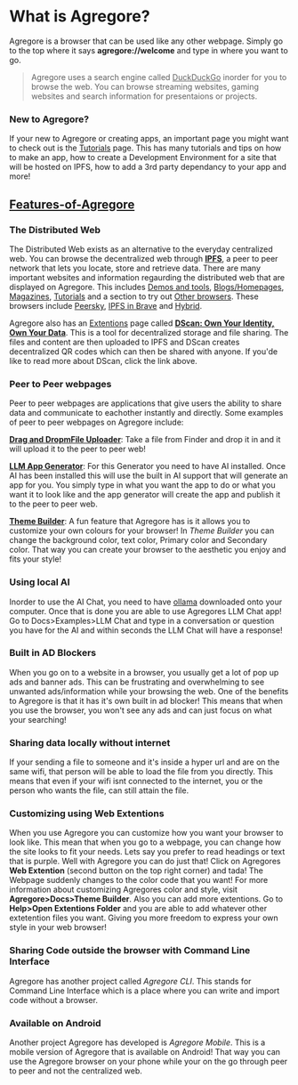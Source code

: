 # What is Agregore?
Agregore is a browser that can be used like any other webpage. Simply go to the top where it says **agregore://welcome** and type in where you want to go. 
>Agregore uses a search engine called <ins>DuckDuckGo</ins> inorder for you to browse the web. You can browse streaming websites, gaming websites and search information for presentaions or projects.
### New to Agregore?

If your new to Agregore or creating apps, an important page you might want to check out is the <ins>Tutorials</ins> page. This has many tutorials and tips on how to make an app, how to create a Development Environment for a site that will be hosted on IPFS, how to add a 3rd party dependancy to your app and more!

## <ins>Features-of-Agregore</ins>

### The Distributed Web
The Distributed Web exists as an alternative to the everyday centralized web. You can browse the decentralized web through [**IPFS**](https://ipfs.tech/), a peer to peer network that lets you locate, store and retrieve data. There are many important websites and information regaurding the distributed web that are displayed on Agregore. This includes <ins>Demos and tools</ins>, <ins>Blogs/Homepages</ins>, <ins>Magazines</ins>, <ins>Tutorials</ins> and a section to try out <ins>Other browsers</ins>. These browsers include [Peersky](https://peersky.p2plabs.xyz/), [IPFS in Brave](https://blog.ipfs.tech/2021-01-21-how-we-put-ipfs-in-brave/) and [Hybrid](https://github.com/HybridWare/hybrid-browser).

Agregore also has an <ins>Extentions</ins> page called [**DScan: Own Your Identity, Own Your Data**](https://chromewebstore.google.com/detail/dscan-own-your-identity-o/idpfgkgogjjgklefnkjdpghkifbjenap). This is a tool for decentralized storage and file sharing. The files and content are then uploaded to IPFS and DScan creates decentralized QR codes which can then be shared with anyone. If you'de like to read more about DScan, click the link above.


### Peer to Peer webpages
Peer to peer webpages are applications that give users the ability to share data and communicate to eachother instantly and directly. Some examples 
 of peer to peer webpages on Agregore include:


<ins>**Drag and DropmFile Uploader**</ins>: Take a file from Finder and drop it in and it will upload it to the peer to peer web!

<ins>**LLM App Generator**</ins>: For this Generator you need to have AI installed. Once AI has been installed this will use the built in AI support that will generate an app for you. You simply type in what you want the app to do or what you want it to look like and the app generator will create the app and publish it to the peer to peer web.

<ins>**Theme Builder**</ins>: A fun feature that Agregore has is it allows you to customize your own colours for your browser! In *Theme Builder* you can change the background color, text color, Primary color and Secondary color. That way you can create your browser to the aesthetic you enjoy and fits your style!

### Using local AI
Inorder to use the AI Chat, you need to have [ollama](https://ollama.com/) downloaded onto your computer. Once that is done you are able to use Agregores LLM Chat app! Go to Docs>Examples>LLM Chat and type in a conversation or question you have for the AI and within seconds the LLM Chat will have a response! 

### Built in AD Blockers
When you go on to a website in a browser, you usually get a lot of pop up ads and banner ads. This can be frustrating and overwhelming to see unwanted ads/information while your browsing the web. One of the benefits to Agregore is that it has it's own built in ad blocker! This means that when you use the browser, you won't see any ads and can just focus on what your searching!
### Sharing data locally without internet
If your sending a file to someone and it's inside a hyper url and are on the same wifi, that person will be able to load the file from you directly. This means that even if your wifi isnt connected to the internet, you or the person who wants the file, can still attain the file.

### Customizing using Web Extentions
When you use Agregore you can customize how you want your browser to look like. This mean that when you go to a webpage, you can change how the site looks to fit your needs. Lets say you prefer to read headings or text that is purple. Well with Agregore you can do just that! Click on Agregores **Web Extention** (second button on the top right corner) and tada! The Webpage suddenly changes to the color code that you want! For more information about customizing Agregores color and style, visit **Agregore>Docs>Theme Builder**. Also you can add more extentions. Go to **Help>Open Extentions Folder** and you are able to add whatever other extetention files you want. Giving you more freedom to express your own style in your web browser!

### Sharing Code outside the browser with Command Line Interface
Agregore has another project called *Agregore CLI*. This stands for Command Line Interface which is a place where you can write and import code without a browser.

### Available on Android
Another project Agregore has developed is *Agregore Mobile*. This is a mobile version of Agregore that is available on Android! That way you can use the Agregore browser on your phone while your on the go through peer to peer and not the centralized web.
